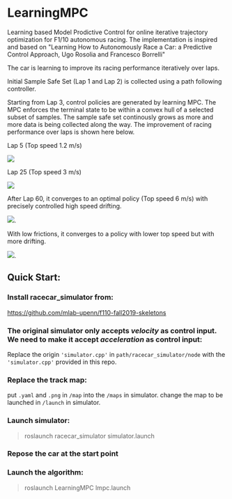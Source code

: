 # LearningMPC
Learning based Model Prodictive Control for online iterative trajectory optimization for F1/10 autonomous racing. The implementation is inspired and based on "Learning How to Autonomously Race a Car:
a Predictive Control Approach, Ugo Rosolia and Francesco Borrelli" 

The car is learning to improve its racing performance iteratively over laps.

Initial Sample Safe Set (Lap 1 and Lap 2) is collected using a path following controller.

Starting from Lap 3, control policies are generated by learning MPC. The MPC enforces the terminal state to be within a convex hull of a selected subset of samples. The sample safe set continously grows as more and more data is being collected along the way. The improvement of racing performance over laps is shown here below.

Lap 5 (Top speed 1.2 m/s)

![](media/lap5.gif)

Lap 25 (Top speed 3 m/s)

![](media/lap25.gif)

After Lap 60, it converges to an optimal policy (Top speed 6 m/s) with precisely controlled high speed drifting.

![](media/lap60_converged_drifting.gif).

With low frictions, it converges to a policy with lower top speed but with more drifting.

![](media/drifting_low_friction.gif).

## Quick Start:

### Install racecar_simulator from:
https://github.com/mlab-upenn/f110-fall2019-skeletons

### The original simulator only accepts *velocity* as control input. We need to make it accept *acceleration* as control input:
Replace the origin `'simulator.cpp'` in `path/racecar_simulator/node` with the `'simulator.cpp'` provided in this repo.

### Replace the track map:
put `.yaml` and `.png` in `/map` into the `/maps` in simulator.
change the map to be launched in `/launch` in simulator.

### Launch simulator:
>roslaunch racecar_simulator simulator.launch

### Repose the car at the start point

### Launch the algorithm:
>roslaunch LearningMPC lmpc.launch



